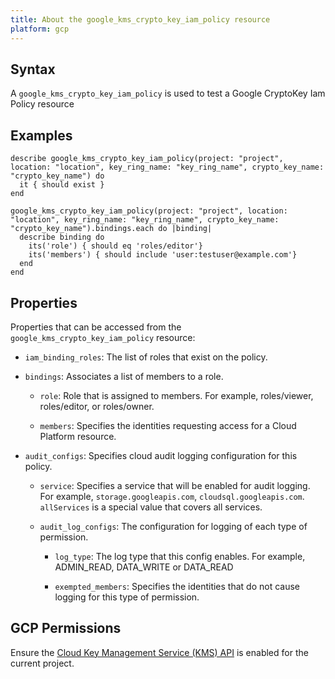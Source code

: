 ```yaml
---
title: About the google_kms_crypto_key_iam_policy resource
platform: gcp
---
```


## Syntax
A `google_kms_crypto_key_iam_policy` is used to test a Google CryptoKey Iam Policy resource

## Examples
```
describe google_kms_crypto_key_iam_policy(project: "project", location: "location", key_ring_name: "key_ring_name", crypto_key_name: "crypto_key_name") do
  it { should exist }
end

google_kms_crypto_key_iam_policy(project: "project", location: "location", key_ring_name: "key_ring_name", crypto_key_name: "crypto_key_name").bindings.each do |binding|
  describe binding do
    its('role') { should eq 'roles/editor'}
    its('members') { should include 'user:testuser@example.com'}
  end
end
```

## Properties
Properties that can be accessed from the `google_kms_crypto_key_iam_policy` resource:

  * `iam_binding_roles`: The list of roles that exist on the policy.

  * `bindings`: Associates a list of members to a role.

    * `role`: Role that is assigned to members. For example, roles/viewer, roles/editor, or roles/owner.

    * `members`: Specifies the identities requesting access for a Cloud Platform resource.

  * `audit_configs`: Specifies cloud audit logging configuration for this policy.

    * `service`: Specifies a service that will be enabled for audit logging. For example, `storage.googleapis.com`, `cloudsql.googleapis.com`. `allServices`  is a special value that covers all services.

    * `audit_log_configs`: The configuration for logging of each type of permission.

      * `log_type`: The log type that this config enables. For example, ADMIN_READ, DATA_WRITE or DATA_READ

      * `exempted_members`: Specifies the identities that do not cause logging for this type of permission.



## GCP Permissions

Ensure the [Cloud Key Management Service (KMS) API](https://console.cloud.google.com/apis/library/cloudkms.googleapis.com/) is enabled for the current project.
